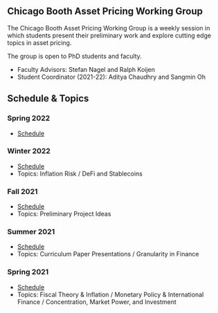 ## Chicago Booth Asset Pricing Working Group

The Chicago Booth Asset Pricing Working Group is a weekly session in which students present their preliminary work and explore cutting edge topics in asset pricing.

The group is open to PhD students and faculty.
- Faculty Advisors: Stefan Nagel and Ralph Koijen
- Student Coordinator (2021-22): Aditya Chaudhry and Sangmin Oh

## Schedule & Topics
### Spring 2022
- [Schedule](2022S.md) 
### Winter 2022
- [Schedule](2022W.md)
- Topics: Inflation Risk / DeFi and Stablecoins
### Fall 2021
- [Schedule](2021F.md)
- Topics: Preliminary Project Ideas
### Summer 2021
- [Schedule](2021Su.md)
- Topics: Curriculum Paper Presentations / Granularity in Finance
### Spring 2021
- [Schedule](2021S.md)
- Topics: Fiscal Theory & Inflation / Monetary Policy & International Finance / Concentration, Market Power, and Investment
